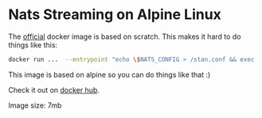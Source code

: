 # Nats Streaming on Alpine Linux

The [official](https://github.com/nats-io/nats-streaming-docker) docker image is based on scratch. This makes it hard to do things like this:

```sh
docker run ...  --entrypoint "echo \$NATS_CONFIG > /stan.conf && exec '/nats-streaming-server -c /stan.conf $@'" ...
```

This image is based on alpine so you can do things like that :)

Check it out on [docker hub](https://hub.docker.com/r/byrnedo/alpine-nats-streaming/).

Image size: 7mb
